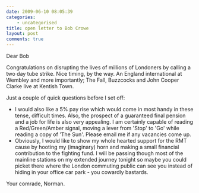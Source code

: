 ```yaml
---
date: 2009-06-10 08:05:39
categories:
    - uncategorised
title: open letter to Bob Crowe
layout: post
comments: true
---
```

Dear Bob

Congratulations on disrupting the lives of millions of Londoners by
calling a two day tube strike. Nice timing, by the way. An England
international at Wembley and more importantly; The Fall, Buzzcocks and
John Cooper Clarke live at Kentish Town.

Just a couple of quick questions before I set off:

- I would also like a 5% pay rise which would come in most handy in
  these tense, difficult times. Also, the prospect of a guaranteed
  final pension and a job for life is also very appealing. I am
  certainly capable of reading a Red/Green/Amber signal, moving a
  lever from 'Stop' to 'Go' while reading a copy of 'The Sun'. Please
  email me if any vacancies come up.
- Obviously, I would like to show my whole hearted support for the RMT
  cause by hooting my (imaginary) horn and making a small financial
  contribution to the fighting fund. I will be passing though most of
  the mainline stations on my extended journey tonight so maybe you
  could picket there where the London commuting public can see you
  instead of hiding in your office car park - you cowardly bastards.

Your comrade, Norman.
